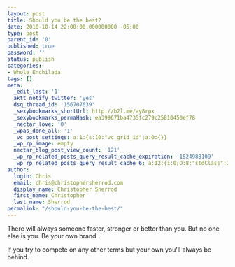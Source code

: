 ```yaml
---
layout: post
title: Should you be the best?
date: 2010-10-14 22:00:00.000000000 -05:00
type: post
parent_id: '0'
published: true
password: ''
status: publish
categories:
- Whole Enchilada
tags: []
meta:
  _edit_last: '1'
  aktt_notify_twitter: 'yes'
  dsq_thread_id: '156707639'
  _sexybookmarks_shortUrl: http://b2l.me/ay8rpx
  _sexybookmarks_permaHash: ea399671ba4735fc279c25810450ef78
  _nectar_love: '0'
  _wpas_done_all: '1'
  _vc_post_settings: a:1:{s:10:"vc_grid_id";a:0:{}}
  _wp_rp_image: empty
  nectar_blog_post_view_count: '121'
  _wp_rp_related_posts_query_result_cache_expiration: '1524988109'
  _wp_rp_related_posts_query_result_cache_6: a:12:{i:0;O:8:"stdClass":2:{s:7:"post_id";s:4:"4420";s:5:"score";s:18:"10.971129486161791";}i:1;O:8:"stdClass":2:{s:7:"post_id";s:4:"3123";s:5:"score";s:18:"10.971129486161791";}i:2;O:8:"stdClass":2:{s:7:"post_id";s:4:"2813";s:5:"score";s:18:"10.971129486161791";}i:3;O:8:"stdClass":2:{s:7:"post_id";s:2:"25";s:5:"score";s:18:"10.971129486161791";}i:4;O:8:"stdClass":2:{s:7:"post_id";s:4:"8477";s:5:"score";s:20:"0.020993729582306875";}i:5;O:8:"stdClass":2:{s:7:"post_id";s:4:"8470";s:5:"score";s:20:"0.020993729582306875";}i:6;O:8:"stdClass":2:{s:7:"post_id";s:4:"8434";s:5:"score";s:20:"0.020993729582306875";}i:7;O:8:"stdClass":2:{s:7:"post_id";s:4:"8369";s:5:"score";s:20:"0.020993729582306875";}i:8;O:8:"stdClass":2:{s:7:"post_id";s:4:"8368";s:5:"score";s:20:"0.020993729582306875";}i:9;O:8:"stdClass":2:{s:7:"post_id";s:4:"8367";s:5:"score";s:20:"0.020993729582306875";}i:10;O:8:"stdClass":2:{s:7:"post_id";s:4:"8360";s:5:"score";s:20:"0.020993729582306875";}i:11;O:8:"stdClass":2:{s:7:"post_id";s:4:"8352";s:5:"score";s:20:"0.020993729582306875";}}
author:
  login: Chris
  email: chris@christophersherrod.com
  display_name: Christopher Sherrod
  first_name: Christopher
  last_name: Sherrod
permalink: "/should-you-be-the-best/"
---
```

<p>There will always someone faster, stronger or better than you. But no one else is you. Be your own brand.</p>
<p>If you try to compete on any other terms but your own you'll always be behind.</p>
